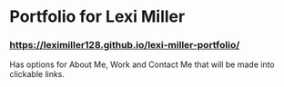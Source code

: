 # Portfolio for Lexi Miller

### https://leximiller128.github.io/lexi-miller-portfolio/

Has options for About Me, Work and Contact Me that will be made into clickable links.

